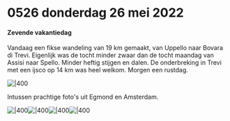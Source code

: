 # 0526 donderdag 26 mei 2022
#### Zevende vakantiedag  
    
Vandaag een fikse wandeling van 19 km gemaakt, van Uppello naar Bovara di Trevi. Eigenlijk was de tocht minder zwaar dan de tocht maandag van Assisi naar Spello. Minder heftig stijgen en dalen. De onderbreking in Trevi met een ijsco op 14 km was heel welkom. Morgen een rustdag. 

![|400](https://api.transno.com/v3/document_image/16535840184498adc.jpg)  
    
Intussen prachtige foto's uit Egmond en Amsterdam. 

![|400](https://api.transno.com/v3/document_image/16535829253374b21.jpg)![|400](https://api.transno.com/v3/document_image/16535829529299f75.jpg)![|400](https://api.transno.com/v3/document_image/1653582977749694a.jpg)![|400](https://api.transno.com/v3/document_image/165358377413153da.jpg) 
